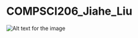 # COMPSCI206_Jiahe_Liu
![Alt text for the image](https://raw.githubusercontent.com/Ritazwonderland/COMPSCI206_Jiahe_Liu/main/image/6.jpg)
